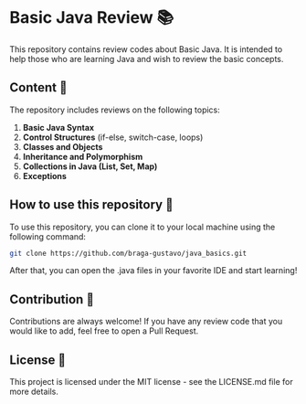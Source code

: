 # Basic Java Review 📚
This repository contains review codes about Basic Java. It is intended to help those who are learning Java and wish to review the basic concepts.

## Content 📖
The repository includes reviews on the following topics:

1. **Basic Java Syntax**
2. **Control Structures** (if-else, switch-case, loops)
3. **Classes and Objects**
4. **Inheritance and Polymorphism**
5. **Collections in Java (List, Set, Map)**
6. **Exceptions**

## How to use this repository 🚀
To use this repository, you can clone it to your local machine using the following command:

```bash 
git clone https://github.com/braga-gustavo/java_basics.git
 ```

After that, you can open the .java files in your favorite IDE and start learning!

## Contribution 🤝
Contributions are always welcome! If you have any review code that you would like to add, feel free to open a Pull Request.

## License 📄
This project is licensed under the MIT license - see the LICENSE.md file for more details.
